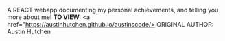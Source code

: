 A REACT webapp documenting my personal achievements, and telling you more about me!
 <b>TO VIEW: </b>
<a href="https://austinhutchen.github.io/austinscode/>
ORIGINAL AUTHOR: Austin Hutchen  

